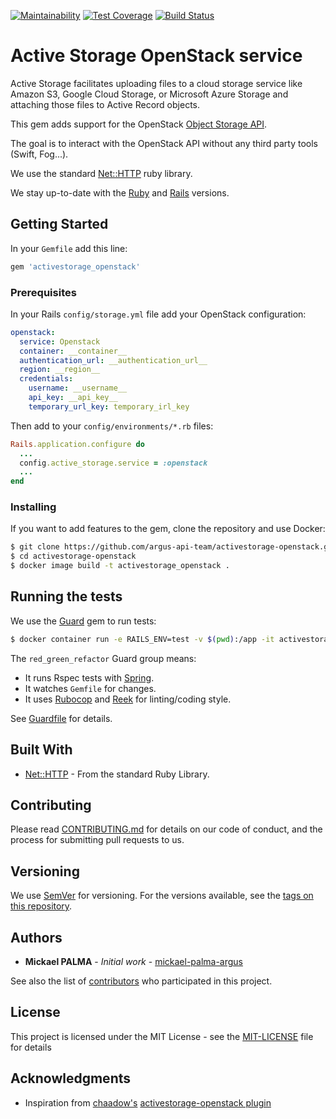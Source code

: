 [![Maintainability](https://api.codeclimate.com/v1/badges/75b77a2b9d9b42496264/maintainability)](https://codeclimate.com/github/argus-api-team/activestorage-openstack/maintainability) [![Test Coverage](https://api.codeclimate.com/v1/badges/75b77a2b9d9b42496264/test_coverage)](https://codeclimate.com/github/argus-api-team/activestorage-openstack/test_coverage) [![Build Status](https://travis-ci.org/argus-api-team/activestorage-openstack.svg?branch=master)](https://travis-ci.org/argus-api-team/activestorage-openstack)

# Active Storage OpenStack service

Active Storage facilitates uploading files to a cloud storage service like Amazon S3, Google Cloud Storage, or Microsoft Azure Storage and attaching those files to Active Record objects.

This gem adds support for the OpenStack [Object Storage API](https://developer.openstack.org/api-ref/object-store/).

The goal is to interact with the OpenStack API without any third party tools (Swift, Fog...).

We use the standard [Net::HTTP](https://ruby-doc.org/stdlib/libdoc/net/http/rdoc/Net/HTTP.html) ruby library.

We stay up-to-date with the [Ruby](https://www.ruby-lang.org/en/downloads/releases/) and [Rails](https://weblog.rubyonrails.org/releases/) versions.

## Getting Started

In your `Gemfile` add this line:

```ruby
gem 'activestorage_openstack'
```

### Prerequisites

In your Rails `config/storage.yml` file add your OpenStack configuration:

```yml
openstack:
  service: Openstack
  container: __container__
  authentication_url: __authentication_url__
  region: __region__
  credentials:
    username: __username__
    api_key: __api_key__
    temporary_url_key: temporary_irl_key
```

Then add to your `config/environments/*.rb` files:

```ruby
Rails.application.configure do
  ...
  config.active_storage.service = :openstack
  ...
end
```

### Installing

If you want to add features to the gem, clone the repository and use Docker:

```bash
$ git clone https://github.com/argus-api-team/activestorage-openstack.git
$ cd activestorage-openstack
$ docker image build -t activestorage_openstack .
```

## Running the tests

We use the [Guard](https://github.com/guard/guard) gem to run tests:

```bash
$ docker container run -e RAILS_ENV=test -v $(pwd):/app -it activestorage_openstack guard -g red_green_refactor -c
```

The `red_green_refactor` Guard group means:
* It runs Rspec tests with [Spring](https://github.com/rails/spring).
* It watches `Gemfile` for changes.
* It uses [Rubocop](https://github.com/rubocop-hq/rubocop) and [Reek](https://github.com/troessner/reek) for linting/coding style.

See [Guardfile](Guardfile) for details.

## Built With

* [Net::HTTP](https://ruby-doc.org/stdlib/libdoc/net/http/rdoc/Net/HTTP.html) - From the standard Ruby Library.

## Contributing

Please read [CONTRIBUTING.md](CONTRIBUTING.md) for details on our code of conduct, and the process for submitting pull requests to us.

## Versioning

We use [SemVer](http://semver.org/) for versioning. For the versions available, see the [tags on this repository](https://github.com/your/project/tags).

## Authors

* **Mickael PALMA** - *Initial work* - [mickael-palma-argus](https://github.com/mickael-palma-argus)

See also the list of [contributors](https://github.com/argus-api-team/activestorage-openstack/graphs/contributors) who participated in this project.

## License

This project is licensed under the MIT License - see the [MIT-LICENSE](MIT-LICENSE) file for details

## Acknowledgments

* Inspiration from [chaadow's](https://github.com/chaadow) [activestorage-openstack plugin](https://github.com/chaadow/activestorage-openstack)
